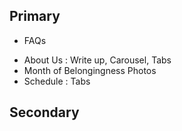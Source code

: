 ## Primary

* FAQs
<!-- * Countdown -->
* About Us : Write up, Carousel, Tabs
* Month of Belongingness Photos
* Schedule : Tabs

## Secondary